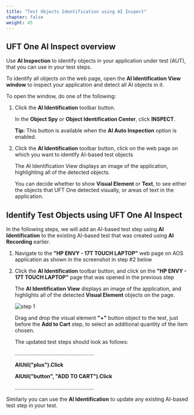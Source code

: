 ```yaml
---
title: "Test Objects Identification using AI Inspect"
chapter: false
weight: 45
---
```


## UFT One AI Inspect overview

Use **AI Inspection** to identify objects in your application under test (AUT), that you can use in your test steps.

To identify all objects on the web page, open the **AI Identification View window** to inspect your application and detect all AI objects in it.

To open the window, do one of the following:

1. Click the **AI Identification** toolbar button.

	In the **Object Spy** or **Object Identification Center**, click **INSPECT**.

	**Tip:** This button is available when the **AI Auto Inspection** option is enabled.

2. Click the **AI Identification** toolbar button, click on the web page on which you want to identify AI-based test objects

	The AI Identification View displays an image of the application, highlighting all of the detected objects.

	You can decide whether to show **Visual Element** or **Text**, to see either the objects that UFT One detected visually, or areas of text in the application.

## Identify Test Objects using UFT One AI Inspect

In the following steps, we will add an AI-based test step using **AI Identification** to the existing AI-based test that was created using **AI Recording** earlier.

1. Navigate to the **"HP ENVY - 17T TOUCH LAPTOP"** web page on AOS application as shown in the screenshot in step #2 below

2. Click the **AI Identification** toolbar button, and click on the **"HP ENVY - 17T TOUCH LAPTOP"** page that was opened in the previous step

	The **AI Identification View** displays an image of the application, and highlights all of the detected **Visual Element** objects on the page.

	![step 1](/images/040_create_uft_ai_based_test/ai_inspect_visual_element.PNG)

	Drag and drop the visual element **"+"** button object to the test, just before the **Add to Cart** step, to select an additional quantity of the item chosen.

	The updated test steps should look as follows:

	.....................................................

	**AIUtil("plus").Click**

	**AIUtil("button", "ADD TO CART").Click**

	.....................................................

Similarly you can use the **AI Identification** to update any existing AI-based test step in your test.

